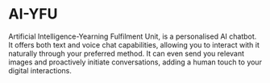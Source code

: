 # AI-YFU
Artificial Intelligence-Yearning Fulfilment Unit, is a personalised AI chatbot. It offers both text and voice chat capabilities, allowing you to interact with it naturally through your preferred method. It can even send you relevant images and proactively initiate conversations, adding a human touch to your digital interactions.

